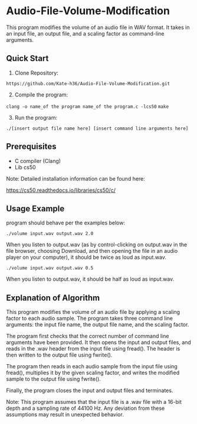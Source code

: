 # Audio-File-Volume-Modification

This program modifies the volume of an audio file in WAV format. It takes in an input file, an output file, and a scaling factor as command-line arguments.

## Quick Start

1. Clone Repository:

`https://github.com/Kate-h36/Audio-File-Volume-Modification.git`

2. Compile the program:

`clang -o name_of the program name_of the program.c -lcs50`
`make`

3. Run the program:

`./[insert output file name here] [insert command line arguments here]`

## Prerequisites

* C compiler (Clang)
* Lib cs50

Note: Detailed installation information can be found here:

https://cs50.readthedocs.io/libraries/cs50/c/

## Usage Example

program should behave per the examples below:

`./volume input.wav output.wav 2.0`

When you listen to output.wav (as by control-clicking on output.wav in the file browser, choosing Download, and then opening the file in an audio player on your computer), it should be twice as loud as input.wav.

`./volume input.wav output.wav 0.5`

When you listen to output.wav, it should be half as loud as input.wav.

## Explanation of Algorithm

This program modifies the volume of an audio file by applying a scaling factor to each audio sample. The program takes three command line arguments: the input file name, the output file name, and the scaling factor.

The program first checks that the correct number of command line arguments have been provided. It then opens the input and output files, and reads in the .wav header from the input file using fread(). The header is then written to the output file using fwrite().

The program then reads in each audio sample from the input file using fread(), multiplies it by the given scaling factor, and writes the modified sample to the output file using fwrite().

Finally, the program closes the input and output files and terminates.

Note: This program assumes that the input file is a .wav file with a 16-bit depth and a sampling rate of 44100 Hz. Any deviation from these assumptions may result in unexpected behavior.

